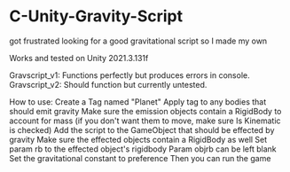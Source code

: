 # C-Unity-Gravity-Script
got frustrated looking for a good gravitational script so I made my own

Works and tested on Unity 2021.3.131f

Gravscript_v1: Functions perfectly but produces errors in console.
Gravscript_v2: Should function but currently untested.

How to use:
Create a Tag named "Planet"
Apply tag to any bodies that should emit gravity
Make sure the emission objects contain a RigidBody to account for mass (if you don't want them to move, make sure Is Kinematic is checked)
Add the script to the GameObject that should be effected by gravity
Make sure the effected objects contain a RigidBody as well
Set param rb to the effected object's rigidbody
Param objrb can be left blank
Set the gravitational constant to preference
Then you can run the game


